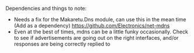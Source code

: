 Dependencies and things to note:

* Needs a fix for the Makaretu.Dns module, can use this in the mean time (Add as a dependency) https://github.com/Electronics/net-mdns
* Even at the best of times, mdns can be a little funky occasionally. Check to see if advertisements are going out on the right interfaces, and/or responses are being correctly replied to